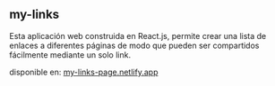 ## my-links
Esta aplicación web construida en React.js, permite crear una lista de enlaces a diferentes páginas de modo que pueden ser compartidos fácilmente mediante un solo link.

disponible en: [my-links-page.netlify.app](my-links-page.netlify.app)
